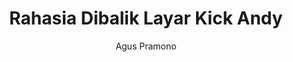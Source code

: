 ---
title: Rahasia Dibalik Layar Kick Andy
author: Agus Pramono
image: rahasia-dibalik-layar-kick-andy.webp
---
